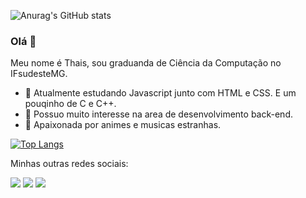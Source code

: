 
![Anurag's GitHub stats](https://github-readme-stats.vercel.app/api?username=so-tha&show_icons=true&theme=tokyonight) 
### Olá 👋
Meu nome é Thais, sou graduanda de Ciência da Computação no IFsudesteMG.


- 🔭 Atualmente estudando Javascript junto com HTML e CSS. E um pouqinho de C e C++.
- 🌱 Possuo muito interesse na area de desenvolvimento back-end.
- 🤝 Apaixonada por animes e musicas estranhas.


[![Top Langs](https://github-readme-stats.vercel.app/api/top-langs/?username=anuraghazra&hide=GLSL,Rust)](https://github.com/so-tha/github-readme-stats)




Minhas outras redes sociais: <br>

[<img src="https://img.shields.io/badge/twitter-%231DA1F2.svg?&style=for-the-badge&logo=twitter&logoColor=white" />](https://twitter.com/nnuyhan)   [<img src="https://img.shields.io/badge/linkedin-%230077B5.svg?&style=for-the-badge&logo=linkedin&logoColor=white" />](https://www.linkedin.com/in/thais-souza-4b9ba1182/)  [<img src = "https://img.shields.io/badge/facebook-%231877F2.svg?&style=for-the-badge&logo=facebook&logoColor=white">](https://www.facebook.com/thais.hipolito.16)
